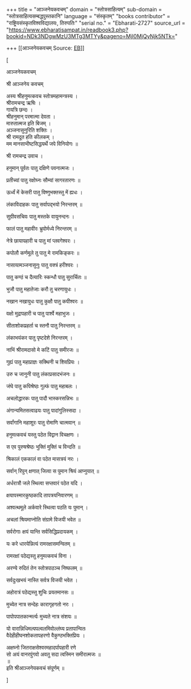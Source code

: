 +++
title = "आञ्जनेयकवचम्"
domain = "स्तोत्रसाहित्यम्"
sub-domain = "स्तोत्रसाहित्यसम्बद्धपुस्तकानि"
language = "संस्कृतम्"
"books contributor" = "राष्ट्रियसंस्कृतविश्वविद्यालयः, तिरुपतिः"
"serial no." = "Ebharati-2727"
source_url = "https://www.ebharatisampat.in/readbook3.php?bookid=NDk3NDgwMzU3MTg3MTYy&pageno=MjI0MjQyNjk5NTk="

+++
[[आञ्जनेयकवचम्	Source: [EB](https://www.ebharatisampat.in/readbook3.php?bookid=NDk3NDgwMzU3MTg3MTYy&pageno=MjI0MjQyNjk5NTk=)]]

\[




आञ्जनेयकवचम्


श्री आञ्जनेय कवचम्

अस्य श्रीहनुमत्कवच स्तोत्रमहामन्त्रस्य ।  
श्रीरामचन्द्र ऋषिः ।  
गायत्रि छन्दः ।  
श्रीहनुमान् परमात्मा देवता ।  
मारुतात्मज इति बिजम् ।  
अञ्जनासुनुरिति शक्तिः ।  
श्री रामदूत हति कीलकम् ।  
मम मानसाभीष्टसिद्धयर्थे जपे विनियोगः ॥

श्री रामचन्द्र उवाच ।

हनुमान् पूर्वतः पातु दक्षिणे पवनात्मजः ।

प्रतीच्यां पातु रक्षोघ्नः सौम्यां सागरतारणः ॥

ऊर्ध्वं में केसरी पातु विष्णुभक्तस्तु में ह्यधः ।

लंकाविदाहकः पातु सर्वापद्भयो निरन्तरम् ॥

सुग्रीवसचिवः पातु मस्तके वायुनन्दनः ।

फालं पातु महावीरः भ्रुवोर्मध्ये निरन्तरम् ॥

नेत्रे छायापहारी च पातु मां प्लवगेश्वरः ।

कपोलौ कर्णमूले तु पातु मे रामकिङ्करः ॥

नासायामञ्जनासुनुः पातु वक्त्रं हरीश्वरः ।

पातु कण्ठं च दैत्यारिः स्कन्धौ पातु सुरार्चितः ॥

भुजौ पातु महातेजाः करौ तु चरणायुधः ।

नखान नखायुधः पातु कुक्षौ पातु कपीश्वरः ॥

वक्षो मुद्रापहारी च पातु पार्श्वे महाभुजः ।

सीताशोकप्रहर्ता च स्तनौ पातु निरन्तरम् ॥

लंकाभयंकर पातु पृष्टदेशे निरन्तरम् ।

नाभिं श्रीरामदासो मे कटिं पातु समीरजः ॥

गुह्यं पातु महाप्राज्ञः सक्थिनी च शिवप्रियः ।

उरु च जानुनी पातु लंकाप्रसादभंजनः ॥

जंघे पातु कपिश्रेष्ठः गुल्फं पातु महाबलः ।

अचलोद्धारकः पातु पादौ भास्करसन्निभः ॥

अंगान्यमितसत्वाढयः पातु पादांगुलिस्सदा ।

सर्वांगानि महाशूरः पातु रोमाणि चात्मवान् ॥

हनुमत्कवचं यस्तु पठेत विद्वान विचक्षणः ।

स एव पुरुषश्रेष्ठः भुक्तिं मुक्तिं च विन्दति ॥

श्रिकालं एककालं वा पठेत मासत्रयं नरः ।

सर्वान् रिपुन् क्षणात् जित्वा स पुमान श्रियं आप्नुयात् ॥

अर्धरात्रौ जले स्थित्वा सप्तवारं पठेत यदि ।

क्षयापस्मारकुष्ठकादि तापत्रयनिवारणम् ॥

अश्वत्थमूले अर्कवारे स्थित्वा पठति यः पुमान् ।

अचलां श्रियमाप्नोति संग्रामे विजयी भवेत ॥

सर्वरोगाः क्षयं यान्ति सर्वसिद्धिप्रदायकम् ।

यः करे धारयेन्नित्यं रामरक्षासमन्वितम् ॥

रामरक्षां पठेद्यस्तु हनुमत्कवचं विना ।

अरण्ये रुदितं तेन स्तोत्रपाठञ्च निष्फलम् ॥

सर्वदुःखभयं नास्ति सर्वत्र विजयी भवेत ।

अहोरात्रं पठेद्यस्तु शुचिः प्रयतमानसः ॥

मुच्येत नात्र सन्देहः कारागृहगतो नरः ।

पापोपपातकान्मर्त्यः मुच्यते नात्र संशयः ॥

यो वारान्निधिमल्पपल्वलमिवोल्लंघ्य प्रतापान्वितः  
वैदेहीहीघनशोकतापहरणो वैकुण्ठभक्तिप्रियः ।

अक्षघ्नो जितराक्षसेश्वरमहादर्पापहारी रणे  
सो अयं वानरपुंगवो अवतु सदा त्वस्मिन समीरात्मजः ॥  
॥  
इति श्रीआञ्जनेयकवचं संपूर्णम् ॥






\]
